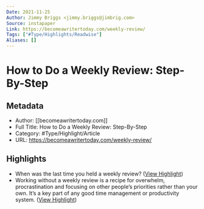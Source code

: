```yaml
---
Date: 2021-11-25
Author: Jimmy Briggs <jimmy.briggs@jimbrig.com>
Source: instapaper
Link: https://becomeawritertoday.com/weekly-review/
Tags: ["#Type/Highlights/Readwise"]
Aliases: []
---
```

# How to Do a Weekly Review: Step-By-Step

## Metadata
- Author: [[becomeawritertoday.com]]
- Full Title: How to Do a Weekly Review: Step-By-Step
- Category: #Type/Highlight/Article
- URL: https://becomeawritertoday.com/weekly-review/

## Highlights
- When was the last time you held a weekly review? ([View Highlight](https://instapaper.com/read/1383967782/15391646))
- Working without a weekly review is a recipe for overwhelm, procrastination and focusing on other people’s priorities rather than your own. It’s a key part of any good time management or productivity system. ([View Highlight](https://instapaper.com/read/1383967782/15391647))
